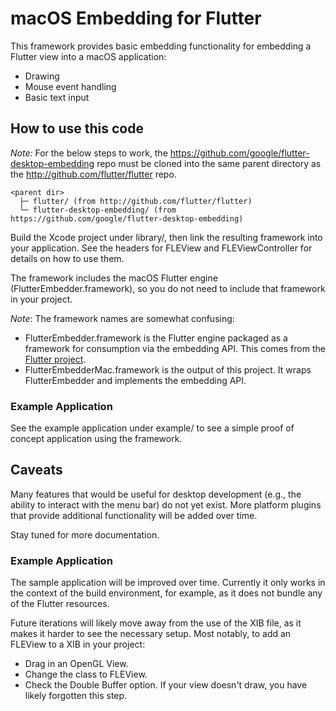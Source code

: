 # macOS Embedding for Flutter

This framework provides basic embedding functionality for embedding a
Flutter view into a macOS application:
* Drawing
* Mouse event handling
* Basic text input

## How to use this code

_Note:_ For the below steps to work, the https://github.com/google/flutter-desktop-embedding
repo must be cloned into the same parent directory as the
http://github.com/flutter/flutter repo.

```
<parent dir>
  ├─ flutter/ (from http://github.com/flutter/flutter)
  └─ flutter-desktop-embedding/ (from https://github.com/google/flutter-desktop-embedding)
```

Build the Xcode project under library/, then link the resulting framework
into your application. See the headers for FLEView and FLEViewController
for details on how to use them.

The framework includes the macOS Flutter engine (FlutterEmbedder.framework),
so you do not need to include that framework in your project.

*Note*: The framework names are somewhat confusing:
* FlutterEmbedder.framework is the Flutter engine packaged as a framework for
  consumption via the embedding API. This comes from the
  [Flutter project](https://github.com/flutter/flutter).
* FlutterEmbedderMac.framework is the output of this project. It wraps
  FlutterEmbedder and implements the embedding API.

### Example Application

See the example application under example/ to see a simple proof of concept
application using the framework.

## Caveats

Many features that would be useful for desktop development (e.g., the ability to
interact with the menu bar) do not yet exist. More platform plugins that provide
additional functionality will be added over time.

Stay tuned for more documentation.

### Example Application
The sample application will be improved over time. Currently it only
works in the context of the build environment, for example, as it does not
bundle any of the Flutter resources.

Future iterations will likely move away from the use of the XIB file, as it
makes it harder to see the necessary setup. Most notably, to add an FLEView
to a XIB in your project:
* Drag in an OpenGL View.
* Change the class to FLEView.
* Check the Double Buffer option. If your view doesn't draw, you have likely
  forgotten this step.
